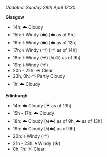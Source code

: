 *Updated: Sunday 28th April 12:30*

**Glasgow**

* 14h: :cloud: Cloudy
* 15h: :cyclone: Windy (:cloud:) [:cloud: as of 9h]
* 16h: :cyclone: Windy (:cloud:) [:cloud: as of 12h]
* 17h: :cyclone: Windy (:partly_sunny:) [:partly_sunny: as of 14h]
* 18h: :cyclone: Windy (:sunny:) [:cyclone:(:partly_sunny:) as of 9h]
* 19h: :cyclone: Windy (:sunny:)
* 20h - 22h: :sunny: Clear
* 23h, 0h: :partly_sunny: Partly Cloudy
* 1h: :cloud: Cloudy

**Edinburgh**

* 14h: :cloud: Cloudy [:umbrella: as of 13h]
* 15h - 17h: :cloud: Cloudy
* 18h: :cloud: Cloudy [:cyclone:(:cloud:) as of 9h, :cloud: as of 13h]
* 19h: :cloud: Cloudy [:cyclone:(:cloud:) as of 9h]
* 20h: :cyclone: Windy (:partly_sunny:)
* 21h - 23h: :cyclone: Windy (:sunny:)
* 0h, 1h: :sunny: Clear
